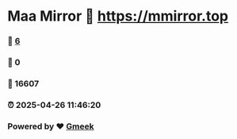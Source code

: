 # Maa Mirror :link: https://mmirror.top 
### :page_facing_up: [6](https://mmirror.top/tag.html) 
### :speech_balloon: 0 
### :hibiscus: 16607 
### :alarm_clock: 2025-04-26 11:46:20 
### Powered by :heart: [Gmeek](https://github.com/Meekdai/Gmeek)
